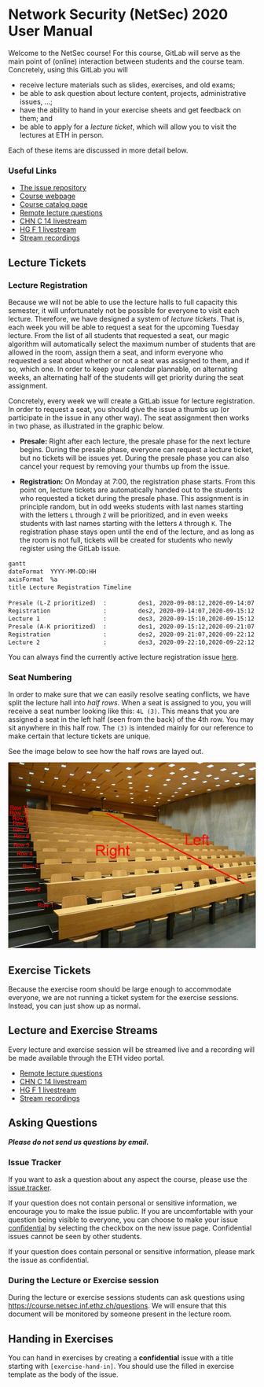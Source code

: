 # Network Security (NetSec) 2020 User Manual

Welcome to the NetSec course! For this course, GitLab will serve as the main point of (online)
interaction between students and the course team. Concretely, using this GitLab you will

- receive lecture materials such as slides, exercises, and old exams;
- be able to ask question about lecture content, projects, administrative issues, ...;
- have the ability to hand in your exercise sheets and get feedback on them; and
- be able to apply for a _lecture ticket_, which will allow you to visit the lectures at ETH in
  person.

Each of these items are discussed in more detail below.

### Useful Links

- [The issue repository](https://gitlab.inf.ethz.ch/PRV-PERRIG/netsec-course/netsec-2020-issues/-/issues)
- [Course webpage](https://netsec.ethz.ch/courses/netsec-2020/)
- [Course catalog page](http://vvz.ethz.ch/Vorlesungsverzeichnis/lerneinheit.view?lerneinheitId=141460&semkez=2020W&ansicht=KATALOGDATEN)
- [Remote lecture questions](https://course.netsec.inf.ethz.ch/questions)
- [CHN C 14 livestream](https://video.ethz.ch/live/lectures/zentrum/chn/chn-c-14.html)
- [HG F 1 livestream](https://video.ethz.ch/live/lectures/zentrum/hg/hg-f-1/projector.html)
- [Stream recordings](https://video.ethz.ch/lectures/d-infk/2020/autumn/263-4640-00L.html)

## Lecture Tickets

### Lecture Registration

Because we will not be able to use the lecture halls to full capacity this semester, it will
unfortunately not be possible for everyone to visit each lecture. Therefore, we have designed a
system of _lecture tickets_. That is, each week you will be able to request a seat for the upcoming
Tuesday lecture. From the list of all students that requested a seat, our magic algorithm will
automatically select the maximum number of students that are allowed in the room, assign them a
seat, and inform everyone who requested a seat about whether or not a seat was assigned to them, and
if so, which one. In order to keep your calendar plannable, on alternating weeks, an alternating
half of the students will get priority during the seat assignment.

Concretely, every week we will create a GitLab issue for lecture registration. In order to request a
seat, you should give the issue a thumbs up (or participate in the issue in any other way). The seat
assignment then works in two phase, as illustrated in the graphic below.

- **Presale:** Right after each lecture, the presale phase for the next lecture begins. During the
  presale phase, everyone can request a lecture ticket, but no tickets will be issues yet. During
  the presale phase you can also cancel your request by removing your thumbs up from the issue.

- **Registration:** On Monday at 7:00, the registration phase starts. From this point on, lecture
  tickets are automatically handed out to the students who requested a ticket during the presale
  phase. This assignment is in principle random, but in odd weeks students with last names starting
  with the letters `L` through `Z` will be prioritized, and in even weeks students with last names
  starting with the letters `A` through `K`. The registration phase stays open until the end of the
  lecture, and as long as the room is not full, tickets will be created for students who newly
  register using the GitLab issue.

```mermaid
gantt
dateFormat  YYYY-MM-DD:HH
axisFormat  %a
title Lecture Registration Timeline

Presale (L-Z prioritized)  :         des1, 2020-09-08:12,2020-09-14:07
Registration               :         des2, 2020-09-14:07,2020-09-15:12
Lecture 1                  :         des3, 2020-09-15:10,2020-09-15:12
Presale (A-K prioritized)  :         des1, 2020-09-15:12,2020-09-21:07
Registration               :         des2, 2020-09-21:07,2020-09-22:12
Lecture 2                  :         des3, 2020-09-22:10,2020-09-22:12
```

You can always find the currently active lecture registration issue
[here](https://gitlab.inf.ethz.ch/PRV-PERRIG/netsec-course/netsec-2020-issues/-/issues?label_name%5B%5D=lecture-registration).

### Seat Numbering

In order to make sure that we can easily resolve seating conflicts, we have split the lecture hall
into _half rows_. When a seat is assigned to you, you will receive a seat number looking like this:
`4L (3)`. This means that you are assigned a seat in the left half (seen from the back) of the 4th
row. You may sit anywhere in this half row. The `(3)` is intended mainly for our reference to make
certain that lecture tickets are unique.

See the image below to see how the half rows are layed out.

![CHN C 14 room layout](chn_c_14_annotated.jpg)

## Exercise Tickets

Because the exercise room should be large enough to accommodate everyone, we are not running a
ticket system for the exercise sessions. Instead, you can just show up as normal.

## Lecture and Exercise Streams

Every lecture and exercise session will be streamed live and a recording will be made available
through the ETH video portal.

- [Remote lecture questions](https://course.netsec.inf.ethz.ch/questions)
- [CHN C 14 livestream](https://video.ethz.ch/live/lectures/zentrum/chn/chn-c-14.html)
- [HG F 1 livestream](https://video.ethz.ch/live/lectures/zentrum/hg/hg-f-1/projector.html)
- [Stream recordings](https://video.ethz.ch/lectures/d-infk/2020/autumn/263-4640-00L.html)

## Asking Questions
***Please do not send us questions by email.***

### Issue Tracker

If you want to ask a question about any aspect the course, please use the [issue
tracker](https://gitlab.inf.ethz.ch/PRV-PERRIG/netsec-course/netsec-2020-issues/-/issues).

If your question does not contain personal or sensitive information, we encourage you to make the
issue public. If you are uncomfortable with your question being visible to everyone, you can choose
to make your issue
[confidential](https://docs.gitlab.com/ee/user/project/issues/confidential_issues.html) by selecting
the checkbox on the new issue page. Confidential issues cannot be seen by other students.

If your question does contain personal or sensitive information, please mark the issue as
confidential.

### During the Lecture or Exercise session

During the lecture or exercise sessions students can ask questions using
https://course.netsec.inf.ethz.ch/questions. We will ensure that this document will be monitored by
someone present in the lecture room.

## Handing in Exercises

You can hand in exercises by creating a **confidential** issue with a title starting with
`[exercise-hand-in]`. You should use the filled in exercise template as the body of the issue.
